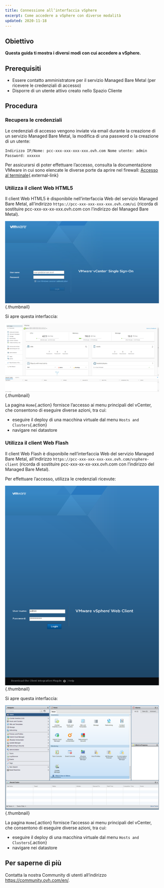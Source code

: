 ```yaml
---
title: Connessione all’interfaccia vSphere
excerpt: Come accedere a vSphere con diverse modalità
updated: 2020-11-18
---
```


## Obiettivo

**Questa guida ti mostra i diversi modi con cui accedere a vSphere.**

## Prerequisiti

- Essere contatto amministratore per il servizio Managed Bare Metal (per ricevere le credenziali di accesso)
- Disporre di un utente attivo creato nello Spazio Cliente

## Procedura

### Recupera le credenziali

Le credenziali di accesso vengono inviate via email durante la creazione di un servizio Managed Bare Metal, la modifica di una password o la creazione di un utente:

```
Indirizzo IP/Nome: pcc-xxx-xxx-xxx-xxx.ovh.com Nome utente: admin Password: xxxxxx
```

Per assicurarsi di poter effettuare l’accesso, consulta la documentazione VMware in cui sono elencate le diverse porte da aprire nel firewall: [Accesso al terminale](https://kb.vmware.com/kb/1012382){.external-link}

### Utilizza il client Web HTML5

Il client Web HTML5 è disponibile nell’interfaccia Web del servizio Managed Bare Metal, all’indirizzo `https://pcc-xxx-xxx-xxx-xxx.ovh.com/ui` (ricorda di sostituire pcc-xxx-xx-xx-xxx.ovh.com con l’indirizzo del Managed Bare Metal).

![Connessione all'interfaccia vSphere HTML5](images/connection_interface_w_html5.png){.thumbnail}

Si apre questa interfaccia:

![Connessione all'interfaccia vSphere HTML5](images/vsphere-client-html5.png){.thumbnail}

La pagina `Home`{.action} fornisce l’accesso ai menu principali del vCenter, che consentono di eseguire diverse azioni, tra cui:

- eseguire il deploy di una macchina virtuale dal menu `Hosts and Clusters`{.action}
- navigare nei datastore

### Utilizza il client Web Flash

Il client Web Flash è disponibile nell’interfaccia Web del servizio Managed Bare Metal, all’indirizzo `https://pcc-xxx-xxx-xxx-xxx.ovh.com/vsphere-client` (ricorda di sostituire pcc-xxx-xx-xx-xxx.ovh.com con l’indirizzo del Managed Bare Metal).

Per effettuare l’accesso, utilizza le credenziali ricevute:

![Client vSphere](images/vsphere-client.png){.thumbnail}

Si apre questa interfaccia:

![Connessione all'interfaccia vSphere](images/connection_interface_w.png){.thumbnail}

La pagina `Home`{.action} fornisce l’accesso ai menu principali del vCenter, che consentono di eseguire diverse azioni, tra cui:

- eseguire il deploy di una macchina virtuale dal menu `Hosts and Clusters`{.action}
- navigare nei datastore

## Per saperne di più

Contatta la nostra Community di utenti all’indirizzo <https://community.ovh.com/en/>.
